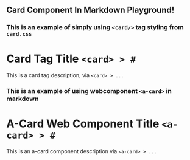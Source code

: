 <meta charset="UTF-8">
<link rel="stylesheet" href="card.css" />
<script type="module" src="/a-card.js"></script>

## Card Component In Markdown Playground!

### This is an example of simply using `<card/>` tag styling from `card.css`

<card>

# Card Tag Title `<card> > #`

This is a card tag description, via  `<card> > ...`

</card>

### This is an example of using webcomponent `<a-card>` in markdown

<a-card>

# A-Card Web Component Title `<a-card> > #`

This is an a-card component description via  `<a-card> > ...`

</a-card>